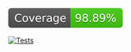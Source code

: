  <img src="./coverage/badge-lines.svg">

[![Tests](https://github.com/pgonzaleznetwork/forcemula/actions/workflows/Tests/badge.svg?event=push)](https://github.com/pgonzaleznetwork/forcemula/actions/workflows/Tests/badge.svg)
